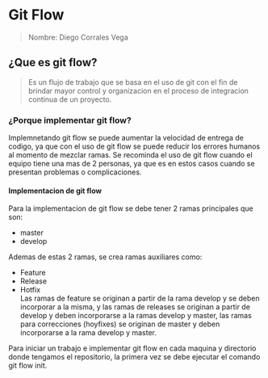 # Git Flow
>Nombre: Diego Corrales Vega
## ¿Que es git flow?
>Es un flujo de trabajo que se basa en el uso de git con el fin de brindar mayor control y organizacion en el proceso de integracion continua de un proyecto.
### ¿Porque implementar git flow?
Implemnetando git flow se puede aumentar la velocidad de entrega de codigo, ya que con el uso de git flow se puede reducir los errores humanos al momento de mezclar ramas.
Se recominda el uso de git flow cuando el equipo tiene una mas de 2 personas, ya que es en estos casos cuando se presentan problemas o complicaciones.
#### Implementacion de git flow
Para la implementacion de git flow se debe tener 2 ramas principales que son:
- master
- develop

Ademas de estas 2 ramas, se crea ramas auxiliares como:
- Feature
- Release
- Hotfix  
Las ramas de feature se originan a partir de la rama develop y se deben incorporar a la misma, y las ramas de releases se originan a partir de develop y deben incorporarse a la ramas develop y master, las ramas para correcciones (hoyfixes) se originan de master y deben incorporarse a la rama develop y master. 

Para iniciar un trabajo e implementar git flow en cada maquina y directorio donde tengamos el repositorio, la primera vez se debe ejecutar el comando git flow init.


